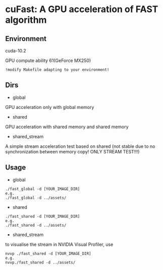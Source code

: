 # cuFast: A GPU acceleration of FAST algorithm

## Environment
cuda-10.2

GPU compute ability 61(GeForce MX250)

`
!modify Makefile adapting to your environment!
`
## Dirs

- global

GPU acceleration only with global memory
- shared

GPU acceleration with shared memory and shared memory
- shared_stream

A simple stream acceleration test based on shared (not stable due to no synchronization between memory copy! ONLY STREAM TEST!!!)

## Usage

- global   

```
./fast_global -d [YOUR_IMAGE_DIR] 
e.g.
./fast_global -d ../assets/
```
- shared 

```
./fast_shared -d [YOUR_IMAGE_DIR] 
e.g.
./fast_shared -d ../assets/
```
- shared_stream 

to visualise the stream in NVIDIA Visual Profiler, use

```
nvvp ./fast_shared -d [YOUR_IMAGE_DIR] 
e.g.
nvvp./fast_shared -d ../assets/
```